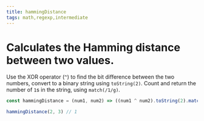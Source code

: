 ```yaml
---
title: hammingDistance
tags: math,regexp,intermediate
---
```


# Calculates the Hamming distance between two values.

Use the XOR operator (`^`) to find the bit difference between the two numbers, convert to a binary string using `toString(2)`.
Count and return the number of `1`s in the string, using `match(/1/g)`.

```js
const hammingDistance = (num1, num2) => ((num1 ^ num2).toString(2).match(/1/g) || '').length
```

```js
hammingDistance(2, 3) // 1
```
